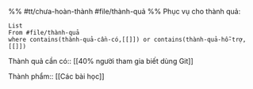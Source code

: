 %%
#tt/chưa-hoàn-thành 
#file/thành-quả
%%
Phục vụ cho thành quả:
```dataview
List 
From #file/thành-quả 
where contains(thành-quả-cần-có,[[]]) or contains(thành-quả-hỗ-trợ,[[]]) 
```
Thành quả cần có:: [[40% người tham gia biết dùng Git]]

Thành phẩm:: [[Các bài học]]
